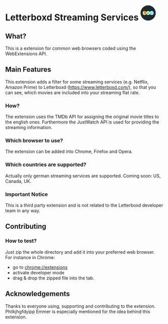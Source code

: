 # Letterboxd Streaming Services ![Logo](./icons/lss-ext-logo-48.png) 

## What?
This is a extension for common web browsers coded using the WebExtensions API.

## Main Features
This extension adds a filter for some streaming services (e.g. Netflix, Amazon Prime) to Letterboxd (https://www.letterboxd.com/), so that you can see, which movies are included into your streaming flat rate.

### How?
The extension uses the TMDb API for assigning the original movie titles to the english ones. Furthermore the JustWatch API is used for providing the streaming information.

### Which browser to use?
The extension can be added into Chrome, Firefox and Opera.

### Which countries are supported?
Actually only german streaming services are supported. Coming soon: US, Canada, UK.

### Important Notice
This is a third party extension and is not related to the Letterboxd developer team in any way.

## Contributing

### How to test?
Just zip the whole directory and add it into your preferred web browser. \
For instance in Chrome: 
- go to [chrome://extensions](chrome://extensions)
- activate developer mode 
- drag & drop the zipped file into the tab.

## Acknowledgements
Thanks to everyone using, supporting and contributing to the extension. Philkjhgfdyipp Emmer is especially mentioned for the idea behind this extension.